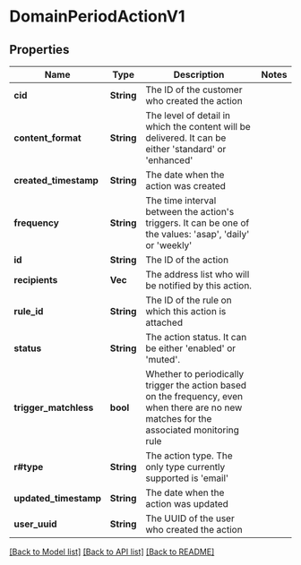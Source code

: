 # DomainPeriodActionV1

## Properties

Name | Type | Description | Notes
------------ | ------------- | ------------- | -------------
**cid** | **String** | The ID of the customer who created the action |
**content_format** | **String** | The level of detail in which the content will be delivered. It can be either 'standard' or 'enhanced' |
**created_timestamp** | **String** | The date when the action was created |
**frequency** | **String** | The time interval between the action's triggers. It can be one of the values: 'asap', 'daily' or 'weekly' |
**id** | **String** | The ID of the action |
**recipients** | **Vec<String>** | The address list who will be notified by this action. |
**rule_id** | **String** | The ID of the rule on which this action is attached |
**status** | **String** | The action status. It can be either 'enabled' or 'muted'. |
**trigger_matchless** | **bool** | Whether to periodically trigger the action based on the frequency, even when there are no new matches for the associated monitoring rule |
**r#type** | **String** | The action type. The only type currently supported is 'email' |
**updated_timestamp** | **String** | The date when the action was updated |
**user_uuid** | **String** | The UUID of the user who created the action |

[[Back to Model list]](../README.md#documentation-for-models) [[Back to API list]](../README.md#documentation-for-api-endpoints) [[Back to README]](../README.md)
